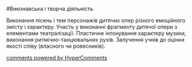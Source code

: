 <div id="hypercomments_widget" class="js-hypercomments-widget invisible"></div>


#Виконавська і творча діяльність

Виконання пісень і тем персонажів дитячих опер різного емоційного змісту і характеру. Участь у виконанні фрагменту дитячої опери з елементами театралізації. Пластичне інтонування характеру музики, виконання ритмічно-танцювальних рухів. Залучення учнів до оцінки якості співу (власного чи ровесників). 

<div class="js-hypercomments-container">
    <a href="http://hypercomments.com" class="hc-link" title="comments widget">comments powered by HyperComments</a>
</div>